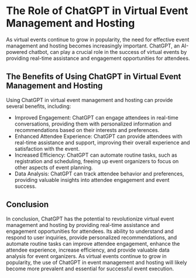 The Role of ChatGPT in Virtual Event Management and Hosting
=========================================================================

As virtual events continue to grow in popularity, the need for effective event management and hosting becomes increasingly important. ChatGPT, an AI-powered chatbot, can play a crucial role in the success of virtual events by providing real-time assistance and engagement opportunities for attendees.

The Benefits of Using ChatGPT in Virtual Event Management and Hosting
---------------------------------------------------------------------

Using ChatGPT in virtual event management and hosting can provide several benefits, including:

* Improved Engagement: ChatGPT can engage attendees in real-time conversations, providing them with personalized information and recommendations based on their interests and preferences.
* Enhanced Attendee Experience: ChatGPT can provide attendees with real-time assistance and support, improving their overall experience and satisfaction with the event.
* Increased Efficiency: ChatGPT can automate routine tasks, such as registration and scheduling, freeing up event organizers to focus on other aspects of event planning.
* Data Analysis: ChatGPT can track attendee behavior and preferences, providing valuable insights into attendee engagement and event success.

Conclusion
----------

In conclusion, ChatGPT has the potential to revolutionize virtual event management and hosting by providing real-time assistance and engagement opportunities for attendees. Its ability to understand and respond to user inquiries, provide personalized recommendations, and automate routine tasks can improve attendee engagement, enhance the attendee experience, increase efficiency, and provide valuable data analysis for event organizers. As virtual events continue to grow in popularity, the use of ChatGPT in event management and hosting will likely become more prevalent and essential for successful event execution.


